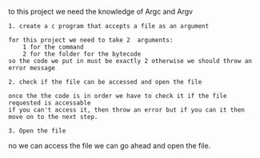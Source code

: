 to this project we need the knowledge of Argc and Argv




	1. create a c program that accepts a file as an argument
	
	for this project we need to take 2  arguments:
		1 for the command
		2 for the folder for the bytecode
	so the code we put in must be exactly 2 otherwise we should throw an error message

	2. check if the file can be accessed and open the file

	once the the code is in order we have to check it if the file requested is accessable
	if you can't access it, then throw an error but if you can it then move on to the next step.

	3. Open the file

no we can access the file we can go ahead and open the file.
